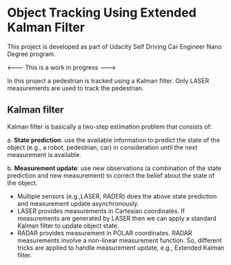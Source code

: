 # Object Tracking Using Extended Kalman Filter
This project is developed as part of Udacity Self Driving Car Engineer Nano Degree program.

<--- This is a work in progress --->

In this project a pedestrian is tracked using a Kalman filter. Only LASER measurements are used to track the pedestrian.

## Kalman filter
Kalman filter is basically a two-step estimation problem that consists of:

a. **State prediction**: use the available information to predict the state of the object (e.g., a robot, pedestrian, car) in consideration until the next measurement is available.

b. **Measurement update**: use new observations (a combination of the state prediction and new measurement) to correct the belief about the state of the object.

- Multiple sensors (e.g.,LASER, RADER) does the above state prediction and measurement update asynchronously.
- LASER provides measurements in Cartesian coordinates. If measurements are generated by LASER then we can apply a standard Kalman filter to update object state.
- RADAR provides measurement in POLAR coordinates. RADAR measurements involve a non-linear measurement function. So, different tricks are applied to handle measurement update, e.g., Extended Kalman filter.
